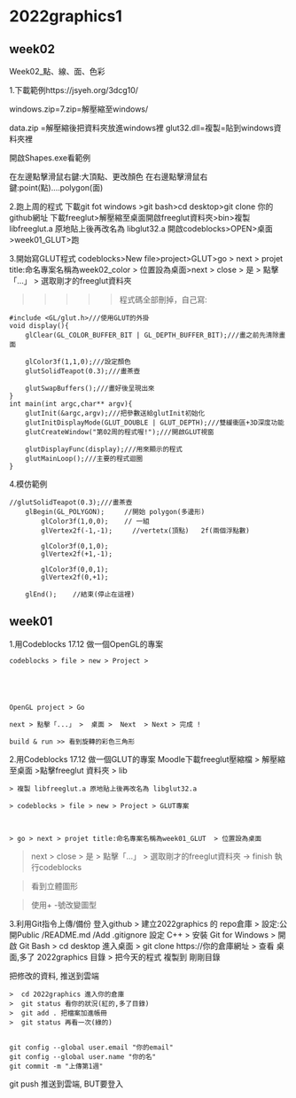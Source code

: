 # 2022graphics1
## week02
Week02_點、線、面、色彩

1.下載範例https://jsyeh.org/3dcg10/


windows.zip=7.zip=解壓縮至windows/

data.zip =解壓縮後把資料夾放進windows裡
glut32.dll=複製=貼到windows資料夾裡


開啟Shapes.exe看範例



在左邊點擊滑鼠右鍵:大頂點、更改顏色
在右邊點擊滑鼠右鍵:point(點)....polygon(面)

2.跑上周的程式
下載git fot windows >git bash>cd desktop>git clone 你的github網址
下載freeglut>解壓縮至桌面開啟freeglut資料夾>bin>複製 libfreeglut.a 原地貼上後再改名為 libglut32.a
開啟codeblocks>OPEN>桌面>week01_GLUT>跑

3.開始寫GLUT程式
codeblocks>New file>project>GLUT>go > next > projet title:命名專案名稱為week02_color  > 位置設為桌面>next  > close > 是 > 點擊「...」 >  選取剛才的freeglut資料夾
>>>>>程式碼全部刪掉，自己寫:
```
#include <GL/glut.h>///使用GLUT的外掛
void display(){
    glClear(GL_COLOR_BUFFER_BIT | GL_DEPTH_BUFFER_BIT);///畫之前先清除畫面

    glColor3f(1,1,0);///設定顏色
    glutSolidTeapot(0.3);///畫茶壺

    glutSwapBuffers();///畫好後呈現出來
}
int main(int argc,char** argv){
    glutInit(&argc,argv);///把參數送給glutInit初始化
    glutInitDisplayMode(GLUT_DOUBLE | GLUT_DEPTH);///雙緩衝區+3D深度功能
    glutCreateWindow("第02周的程式喔!");///開啟GLUT視窗

    glutDisplayFunc(display);///用來顯示的程式
    glutMainLoop();///主要的程式迴圈
}
```

4.模仿範例
```
//glutSolidTeapot(0.3);///畫茶壺
    glBegin(GL_POLYGON);     //開始 polygon(多邊形)
        glColor3f(1,0,0);    // 一組
        glVertex2f(-1,-1);     //vertetx(頂點)   2f(兩個浮點數)

        glColor3f(0,1,0);
        glVertex2f(+1,-1);

        glColor3f(0,0,1);
        glVertex2f(0,+1);

    glEnd();    //結束(停止在這裡)
```





## week01
1.用Codeblocks 17.12 做一個OpenGL的專案

    codeblocks > file > new > Project >





    OpenGL project > Go

    next > 點擊「...」 >  桌面 >  Next  > Next > 完成 !

    build & run >> 看到旋轉的彩色三角形





2.用Codeblocks 17.12 做一個GLUT的專案
    Moodle下載freeglut壓縮檔 > 解壓縮至桌面 >點擊freeglut 資料夾 > lib 

    




    > 複製 libfreeglut.a 原地貼上後再改名為 libglut32.a

    > codeblocks > file > new > Project > GLUT專案



    > go > next > projet title:命名專案名稱為week01_GLUT  > 位置設為桌面 


> next  > close > 是 > 點擊「...」 >  選取剛才的freeglut資料夾 → finish
>執行codeblocks

>看到立體圖形



>使用+ -號改變圖型




3.利用Git指令上傳/備份
   登入github > 建立2022graphics 的 repo倉庫 >
   設定:公開Public /README.md /Add .gitignore 設定 C++
    > 安裝 Git for Windows > 開啟 Git Bash
    > cd desktop 進入桌面
    > git clone https://你的倉庫網址
    > 查看 桌面,多了 2022graphics 目錄
    > 把今天的程式 複製到 剛剛目錄

把修改的資料, 推送到雲端

    >  cd 2022graphics 進入你的倉庫
    >  git status 看你的狀況(紅的,多了目錄)
    >  git add . 把檔案加進帳冊
    >  git status 再看一次(綠的)
  

```

git config --global user.email "你的email"
git config --global user.name "你的名"
git commit -m "上傳第1週"

```

git push 推送到雲端, BUT要登入
